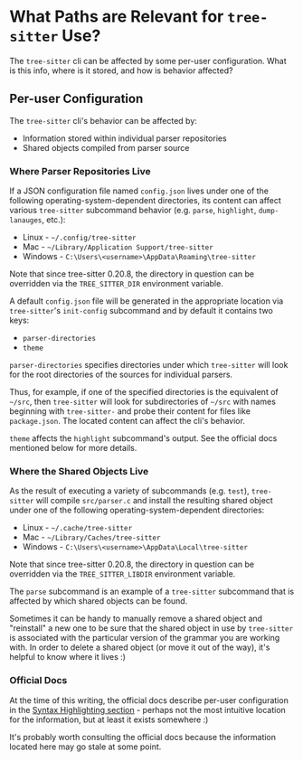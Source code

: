 # What Paths are Relevant for `tree-sitter` Use?

The `tree-sitter` cli can be affected by some per-user configuration.
What is this info, where is it stored, and how is behavior affected?

## Per-user Configuration

The `tree-sitter` cli's behavior can be affected by:

* Information stored within individual parser repositories
* Shared objects compiled from parser source

### Where Parser Repositories Live

If a JSON configuration file named `config.json` lives under one of
the following operating-system-dependent directories, its content can
affect various `tree-sitter` subcommand behavior (e.g. `parse`,
`highlight`, `dump-lanauges`, etc.):

* Linux - `~/.config/tree-sitter`
* Mac - `~/Library/Application Support/tree-sitter`
* Windows - `C:\Users\<username>\AppData\Roaming\tree-sitter`

Note that since tree-sitter 0.20.8, the directory in question can be
overridden via the `TREE_SITTER_DIR` environment variable.

A default `config.json` file will be generated in the appropriate
location via `tree-sitter`'s `init-config` subcommand and by default
it contains two keys:

* `parser-directories`
* `theme`

`parser-directories` specifies directories under which `tree-sitter`
will look for the root directories of the sources for individual
parsers.

Thus, for example, if one of the specified directories is the
equivalent of `~/src`, then `tree-sitter` will look for subdirectories
of `~/src` with names beginning with `tree-sitter-` and probe their
content for files like `package.json`.  The located content can affect
the cli's behavior.

`theme` affects the `highlight` subcommand's output.  See the official
docs mentioned below for more details.

### Where the Shared Objects Live

As the result of executing a variety of subcommands (e.g. `test`),
`tree-sitter` will compile `src/parser.c` and install the resulting
shared object under one of the following operating-system-dependent
directories:

* Linux - `~/.cache/tree-sitter`
* Mac - `~/Library/Caches/tree-sitter`
* Windows - `C:\Users\<username>\AppData\Local\tree-sitter`

Note that since tree-sitter 0.20.8, the directory in question can be
overridden via the `TREE_SITTER_LIBDIR` environment variable.

The `parse` subcommand is an example of a `tree-sitter` subcommand
that is affected by which shared objects can be found.

Sometimes it can be handy to manually remove a shared object and
"reinstall" a new one to be sure that the shared object in use by
`tree-sitter` is associated with the particular version of the grammar
you are working with.  In order to delete a shared object (or move it
out of the way), it's helpful to know where it lives :)

### Official Docs

At the time of this writing, the official docs describe per-user
configuration in the [Syntax Highlighting
section](https://tree-sitter.github.io/tree-sitter/syntax-highlighting#per-user-configuration) -
perhaps not the most intuitive location for the information, but at
least it exists somewhere :)

It's probably worth consulting the official docs because the
information located here may go stale at some point.

